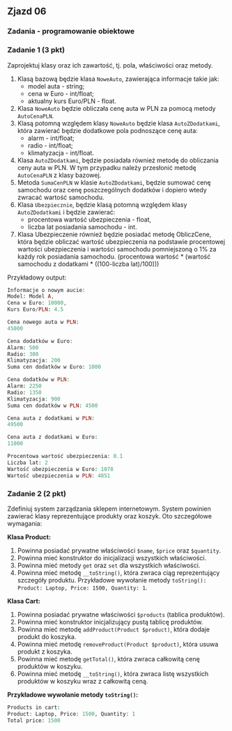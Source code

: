 ## Zjazd 06

### Zadania - programowanie obiektowe

### Zadanie 1 (3 pkt)

Zaprojektuj klasy oraz ich zawartość, tj. pola, właściwości oraz metody.

1. Klasą bazową będzie klasa `NoweAuto`, zawierająca informacje takie jak:
   * model auta - string;
   * cena w Euro - int/float;
   * aktualny kurs Euro/PLN - float.
2.	Klasa `NoweAuto` będzie obliczała cenę auta w PLN za pomocą metody `AutoCenaPLN`.
3. Klasą potomną względem klasy `NoweAuto` będzie klasa `AutoZDodatkami`, która zawierać będzie dodatkowe pola podnoszące cenę auta:
   * alarm - int/float;
   * radio - int/float;
   * klimatyzacja - int/float.
4.	Klasa `AutoZDodatkami`, będzie posiadała również metodę do obliczania ceny auta w PLN. 
W tym przypadku należy przesłonić metodę `AutoCenaPLN` z klasy bazowej.
5.	Metoda `SumaCenPLN` w klasie `AutoZDodatkami`, 
będzie sumować cenę samochodu oraz cenę poszczególnych dodatków i dopiero wtedy zwracać wartość samochodu.
6. Klasa `Ubezpiecznie`, będzie klasą potomną względem klasy `AutoZDodatkami` i będzie zawierać:
   * procentowa wartość ubezpieczenia - float,
   * liczba lat posiadania samochodu - int.
7.	Klasa Ubezpieczenie również będzie posiadać metodę ObliczCene, 
która będzie obliczać wartość ubezpieczenia na podstawie procentowej wartości ubezpieczenia i wartości samochodu 
pomniejszoną o 1% za każdy rok posiadania samochodu.
(procentowa wartość * (wartość samochodu z dodatkami * ((100-liczba lat)/100)))

Przykładowy output:
```php
Informacje o nowym aucie:
Model: Model A,
Cena w Euro: 10000,
Kurs Euro/PLN: 4.5

Cena nowego auta w PLN:
45000

Cena dodatków w Euro:
Alarm: 500
Radio: 300
Klimatyzacja: 200
Suma cen dodatków w Euro: 1000

Cena dodatków w PLN:
Alarm: 2250
Radio: 1350
Klimatyzacja: 900
Suma cen dodatków w PLN: 4500

Cena auta z dodatkami w PLN:
49500

Cena auta z dodatkami w Euro:
11000

Procentowa wartość ubezpieczenia: 0.1
Liczba lat: 2
Wartość ubezpieczenia w Euro: 1078
Wartość ubezpieczenia w PLN: 4851
```

### Zadanie 2 (2 pkt)

Zdefiniuj system zarządzania sklepem internetowym. 
System powinien zawierać klasy reprezentujące produkty oraz koszyk. 
Oto szczegółowe wymagania:

**Klasa Product:**
1.	Powinna posiadać prywatne właściwości `$name`, `$price` oraz `$quantity`.
2.	Powinna mieć konstruktor do inicjalizacji wszystkich właściwości.
3.	Powinna mieć metody `get` oraz `set` dla wszystkich właściwości.
4.	Powinna mieć metodę `__toString()`, która zwraca ciąg reprezentujący szczegóły produktu.
Przykładowe wywołanie metody `toString(): Product: Laptop, Price: 1500, Quantity: 1`.

**Klasa Cart:**
1.	Powinna posiadać prywatne właściwości `$products` (tablica produktów).
2.	Powinna mieć konstruktor inicjalizujący pustą tablicę produktów.
3.	Powinna mieć metodę `addProduct(Product $product)`, która dodaje produkt do koszyka.
4.	Powinna mieć metodę `removeProduct(Product $product)`, która usuwa produkt z koszyka.
5.	Powinna mieć metodę `getTotal()`, która zwraca całkowitą cenę produktów w koszyku.
6.	Powinna mieć metodę `__toString()`, która zwraca listę wszystkich produktów w koszyku wraz z całkowitą ceną. 

**Przykładowe wywołanie metody `toString()`:**

```php
Products in cart:
Product: Laptop, Price: 1500, Quantity: 1
Total price: 1500
```
